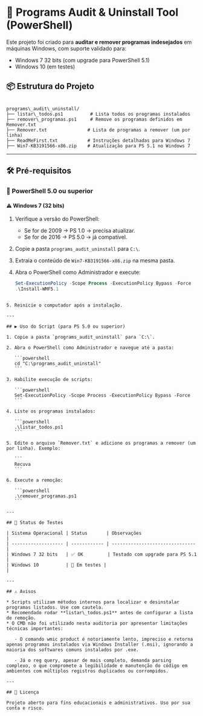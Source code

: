 # 🧹 Programs Audit & Uninstall Tool (PowerShell)

Este projeto foi criado para **auditar e remover programas indesejados** em máquinas Windows, com suporte validado para:
- Windows 7 32 bits (com upgrade para PowerShell 5.1)
- Windows 10 (em testes)

## 📦 Estrutura do Projeto

```

programs\_audit\_uninstall/
├── listar\_todos.ps1          # Lista todos os programas instalados
├── remover\_programas.ps1     # Remove os programas definidos em Remover.txt
├── Remover.txt               # Lista de programas a remover (um por linha)
├── ReadMeFirst.txt           # Instruções detalhadas para Windows 7
├── Win7-KB3191566-x86.zip    # Atualização para PS 5.1 no Windows 7

````

---

## 🛠️ Pré-requisitos

### 🔷 PowerShell 5.0 ou superior

#### ⚠️ Windows 7 (32 bits)
1. Verifique a versão do PowerShell:
   - Se for de 2009 → PS 1.0 → precisa atualizar.
   - Se for de 2016 → PS 5.0 → já compatível.

2. Copie a pasta `programs_audit_uninstall` para `C:\`.

3. Extraia o conteúdo de `Win7-KB3191566-x86.zip` na mesma pasta.

4. Abra o PowerShell como Administrador e execute:
   ```powershell
   Set-ExecutionPolicy -Scope Process -ExecutionPolicy Bypass -Force
   .\Install-WMF5.1
````

5. Reinicie o computador após a instalação.

---

## ▶️ Uso do Script (para PS 5.0 ou superior)

1. Copie a pasta `programs_audit_uninstall` para `C:\`.

2. Abra o PowerShell como Administrador e navegue até a pasta:

   ```powershell
   cd "C:\programs_audit_uninstall"
   ```

3. Habilite execução de scripts:

   ```powershell
   Set-ExecutionPolicy -Scope Process -ExecutionPolicy Bypass -Force
   ```

4. Liste os programas instalados:

   ```powershell
   .\listar_todos.ps1
   ```

5. Edite o arquivo `Remover.txt` e adicione os programas a remover (um por linha). Exemplo:

   ```
   Recuva
   ```

6. Execute a remoção:

   ```powershell
   .\remover_programas.ps1
   ```

---

## 🚧 Status de Testes

| Sistema Operacional | Status       | Observações                     |
| ------------------- | ------------ | ------------------------------- |
| Windows 7 32 bits   | ✅ OK         | Testado com upgrade para PS 5.1 |
| Windows 10          | 🔄 Em testes |                                 |

---

## ⚠️ Avisos

* Scripts utilizam métodos internos para localizar e desinstalar programas listados. Use com cautela.
* Recomendado rodar **listar\_todos.ps1** antes de configurar a lista de remoção.
* O CMD não foi utilizado nesta auditoria por apresentar limitações técnicas importantes:

   - O comando wmic product é notoriamente lento, impreciso e retorna apenas programas instalados via Windows Installer (.msi), ignorando a maioria dos softwares comuns instalados por .exe.

   - Já o reg query, apesar de mais completo, demanda parsing complexo, o que compromete a legibilidade e manutenção do código em ambientes com múltiplos registros duplicados ou corrompidos.

---

## 📃 Licença

Projeto aberto para fins educacionais e administrativos. Uso por sua conta e risco.


